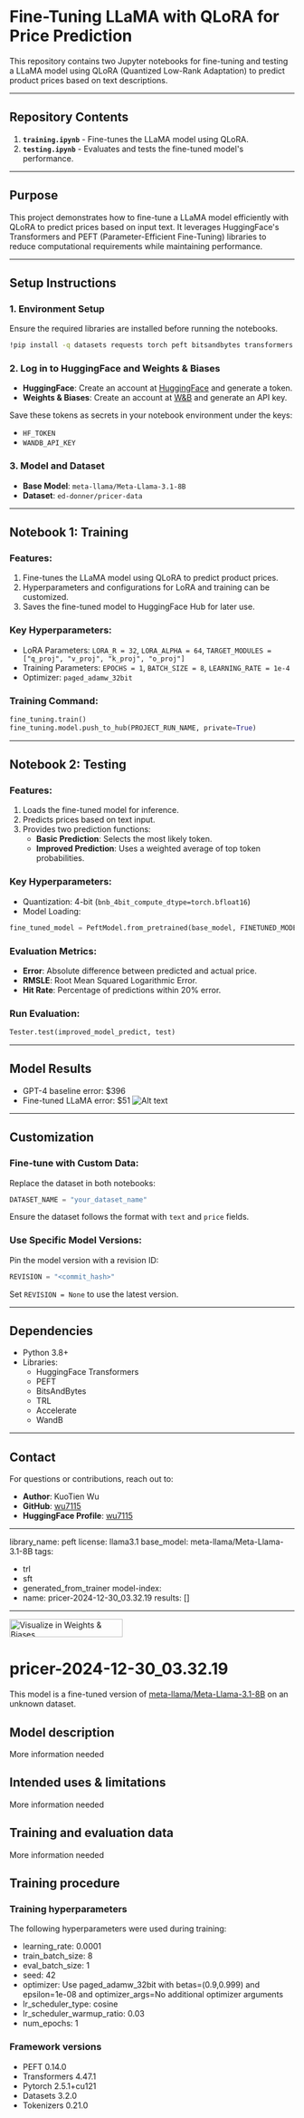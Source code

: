 # Fine-Tuning LLaMA with QLoRA for Price Prediction

This repository contains two Jupyter notebooks for fine-tuning and testing a LLaMA model using QLoRA (Quantized Low-Rank Adaptation) to predict product prices based on text descriptions.

---

## **Repository Contents**
1. **`training.ipynb`** - Fine-tunes the LLaMA model using QLoRA.
2. **`testing.ipynb`** - Evaluates and tests the fine-tuned model's performance.

---

## **Purpose**
This project demonstrates how to fine-tune a LLaMA model efficiently with QLoRA to predict prices based on input text. It leverages HuggingFace's Transformers and PEFT (Parameter-Efficient Fine-Tuning) libraries to reduce computational requirements while maintaining performance.

---

## **Setup Instructions**

### 1. Environment Setup
Ensure the required libraries are installed before running the notebooks.

```bash
!pip install -q datasets requests torch peft bitsandbytes transformers trl accelerate sentencepiece wandb matplotlib
```

### 2. Log in to HuggingFace and Weights & Biases
- **HuggingFace**: Create an account at [HuggingFace](https://huggingface.co) and generate a token.
- **Weights & Biases**: Create an account at [W&B](https://wandb.ai) and generate an API key.

Save these tokens as secrets in your notebook environment under the keys:
- `HF_TOKEN`
- `WANDB_API_KEY`

### 3. Model and Dataset
- **Base Model**: `meta-llama/Meta-Llama-3.1-8B`
- **Dataset**: `ed-donner/pricer-data`

---

## **Notebook 1: Training**

### **Features**:
1. Fine-tunes the LLaMA model using QLoRA to predict product prices.
2. Hyperparameters and configurations for LoRA and training can be customized.
3. Saves the fine-tuned model to HuggingFace Hub for later use.

### **Key Hyperparameters**:
- LoRA Parameters: `LORA_R = 32`, `LORA_ALPHA = 64`, `TARGET_MODULES = ["q_proj", "v_proj", "k_proj", "o_proj"]`
- Training Parameters: `EPOCHS = 1`, `BATCH_SIZE = 8`, `LEARNING_RATE = 1e-4`
- Optimizer: `paged_adamw_32bit`

### **Training Command**:
```python
fine_tuning.train()
fine_tuning.model.push_to_hub(PROJECT_RUN_NAME, private=True)
```

---

## **Notebook 2: Testing**

### **Features**:
1. Loads the fine-tuned model for inference.
2. Predicts prices based on text input.
3. Provides two prediction functions:
   - **Basic Prediction**: Selects the most likely token.
   - **Improved Prediction**: Uses a weighted average of top token probabilities.

### **Key Hyperparameters**:
- Quantization: 4-bit (`bnb_4bit_compute_dtype=torch.bfloat16`)
- Model Loading:
```python
fine_tuned_model = PeftModel.from_pretrained(base_model, FINETUNED_MODEL, revision=REVISION)
```

### **Evaluation Metrics**:
- **Error**: Absolute difference between predicted and actual price.
- **RMSLE**: Root Mean Squared Logarithmic Error.
- **Hit Rate**: Percentage of predictions within 20% error.

### **Run Evaluation**:
```python
Tester.test(improved_model_predict, test)
```

---

## **Model Results**
- GPT-4 baseline error: $396
- Fine-tuned LLaMA error: $51
![Alt text](result.png)

---

## **Customization**
### Fine-tune with Custom Data:
Replace the dataset in both notebooks:
```python
DATASET_NAME = "your_dataset_name"
```
Ensure the dataset follows the format with `text` and `price` fields.

### Use Specific Model Versions:
Pin the model version with a revision ID:
```python
REVISION = "<commit_hash>"
```
Set `REVISION = None` to use the latest version.

---

## **Dependencies**
- Python 3.8+
- Libraries:
  - HuggingFace Transformers
  - PEFT
  - BitsAndBytes
  - TRL
  - Accelerate
  - WandB

---

## **Contact**
For questions or contributions, reach out to:
- **Author**: KuoTien Wu
- **GitHub**: [wu7115](https://github.com/wu7115)
- **HuggingFace Profile**: [wu7115](https://huggingface.co/wu7115)


---
library_name: peft
license: llama3.1
base_model: meta-llama/Meta-Llama-3.1-8B
tags:
- trl
- sft
- generated_from_trainer
model-index:
- name: pricer-2024-12-30_03.32.19
  results: []
---

<!-- This model card has been generated automatically according to the information the Trainer had access to. You
should probably proofread and complete it, then remove this comment. -->

[<img src="https://raw.githubusercontent.com/wandb/assets/main/wandb-github-badge-28.svg" alt="Visualize in Weights & Biases" width="200" height="32"/>](https://wandb.ai/wu7115-uci/pricer/runs/ffj1ngae)
# pricer-2024-12-30_03.32.19

This model is a fine-tuned version of [meta-llama/Meta-Llama-3.1-8B](https://huggingface.co/meta-llama/Meta-Llama-3.1-8B) on an unknown dataset.

## Model description

More information needed

## Intended uses & limitations

More information needed

## Training and evaluation data

More information needed

## Training procedure

### Training hyperparameters

The following hyperparameters were used during training:
- learning_rate: 0.0001
- train_batch_size: 8
- eval_batch_size: 1
- seed: 42
- optimizer: Use paged_adamw_32bit with betas=(0.9,0.999) and epsilon=1e-08 and optimizer_args=No additional optimizer arguments
- lr_scheduler_type: cosine
- lr_scheduler_warmup_ratio: 0.03
- num_epochs: 1

### Framework versions

- PEFT 0.14.0
- Transformers 4.47.1
- Pytorch 2.5.1+cu121
- Datasets 3.2.0
- Tokenizers 0.21.0
